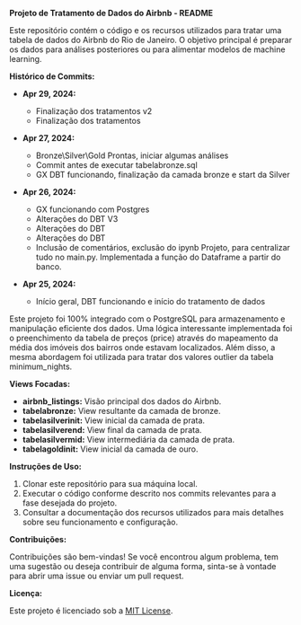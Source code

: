 **Projeto de Tratamento de Dados do Airbnb - README**

Este repositório contém o código e os recursos utilizados para tratar uma tabela de dados do Airbnb do Rio de Janeiro. O objetivo principal é preparar os dados para análises posteriores ou para alimentar modelos de machine learning.

**Histórico de Commits:**

- **Apr 29, 2024:**
    - Finalização dos tratamentos v2
    - Finalização dos tratamentos

- **Apr 27, 2024:**
    - Bronze\Silver\Gold Prontas, iniciar algumas análises
    - Commit antes de executar tabelabronze.sql
    - GX DBT funcionando, finalização da camada bronze e start da Silver

- **Apr 26, 2024:**
    - GX funcionando com Postgres
    - Alterações do DBT V3
    - Alterações do DBT
    - Alterações do DBT
    - Inclusão de comentários, exclusão do ipynb Projeto, para centralizar tudo no main.py. Implementada a função do Dataframe a partir do banco.

- **Apr 25, 2024:**
    - Início geral, DBT funcionando e início do tratamento de dados

Este projeto foi 100% integrado com o PostgreSQL para armazenamento e manipulação eficiente dos dados. Uma lógica interessante implementada foi o preenchimento da tabela de preços (price) através do mapeamento da média dos imóveis dos bairros onde estavam localizados. Além disso, a mesma abordagem foi utilizada para tratar dos valores outlier da tabela minimum_nights.

**Views Focadas:**
- **airbnb_listings:** Visão principal dos dados do Airbnb.
- **tabelabronze:** View resultante da camada de bronze.
- **tabelasilverinit:** View inicial da camada de prata.
- **tabelasilverend:** View final da camada de prata.
- **tabelasilvermid:** View intermediária da camada de prata.
- **tabelagoldinit:** View inicial da camada de ouro.

**Instruções de Uso:**

1. Clonar este repositório para sua máquina local.
2. Executar o código conforme descrito nos commits relevantes para a fase desejada do projeto.
3. Consultar a documentação dos recursos utilizados para mais detalhes sobre seu funcionamento e configuração.

**Contribuições:**

Contribuições são bem-vindas! Se você encontrou algum problema, tem uma sugestão ou deseja contribuir de alguma forma, sinta-se à vontade para abrir uma issue ou enviar um pull request.

**Licença:**

Este projeto é licenciado sob a [MIT License](LICENSE).
